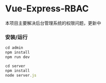 # Vue-Express-RBAC
本项目主要解决后台管理系统的权限问题，更新中  

### 安装/运行

```js
cd admin
npm install
npm run dev

cd server
npm install
node server.js
```

